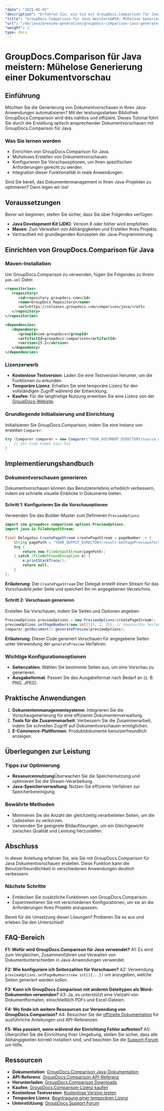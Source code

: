 ```yaml
---
"date": "2025-05-05"
"description": "Erfahren Sie, wie Sie mit GroupDocs.Comparison für Java mühelos Dokumentvorschauen erstellen. Verbessern Sie die Benutzerfreundlichkeit Ihrer Anwendung."
"title": "GroupDocs.Comparison für Java meistern&#58; Mühelose Generierung einer Dokumentvorschau"
"url": "/de/java/preview-generation/groupdocs-comparison-java-generate-previews/"
"weight": 1
type: docs
---
```

# GroupDocs.Comparison für Java meistern: Mühelose Generierung einer Dokumentvorschau

## Einführung

Möchten Sie die Generierung von Dokumentvorschauen in Ihren Java-Anwendungen automatisieren? Mit der leistungsstarken Bibliothek GroupDocs.Comparison wird dies nahtlos und effizient. Dieses Tutorial führt Sie durch die Erstellung optisch ansprechender Dokumentvorschauen mit GroupDocs.Comparison für Java.

### Was Sie lernen werden
- Einrichten von GroupDocs.Comparison für Java.
- Müheloses Erstellen von Dokumentvorschauen.
- Konfigurieren Sie Vorschauoptionen, um Ihren spezifischen Anforderungen gerecht zu werden.
- Integration dieser Funktionalität in reale Anwendungen.

Sind Sie bereit, das Dokumentenmanagement in Ihren Java-Projekten zu optimieren? Dann legen wir los!

## Voraussetzungen

Bevor wir beginnen, stellen Sie sicher, dass Sie über Folgendes verfügen:

- **Java Development Kit (JDK)**: Version 8 oder höher wird empfohlen.
- **Maven**: Zum Verwalten von Abhängigkeiten und Erstellen Ihres Projekts.
- Vertrautheit mit grundlegenden Konzepten der Java-Programmierung.

## Einrichten von GroupDocs.Comparison für Java

### Maven-Installation

Um GroupDocs.Comparison zu verwenden, fügen Sie Folgendes zu Ihrem `pom.xml` Datei:

```xml
<repositories>
   <repository>
      <id>repository.groupdocs.com</id>
      <name>GroupDocs Repository</name>
      <url>https://releases.groupdocs.com/comparison/java/</url>
   </repository>
</repositories>

<dependencies>
   <dependency>
      <groupId>com.groupdocs</groupId>
      <artifactId>groupdocs-comparison</artifactId>
      <version>25.2</version>
   </dependency>
</dependencies>
```

### Lizenzerwerb

- **Kostenlose Testversion**: Laden Sie eine Testversion herunter, um die Funktionen zu erkunden.
- **Temporäre Lizenz**: Erhalten Sie eine temporäre Lizenz für den vollständigen Zugriff während der Entwicklung.
- **Kaufen**: Für die langfristige Nutzung erwerben Sie eine Lizenz von der [GroupDocs-Website](https://purchase.groupdocs.com/buy).

### Grundlegende Initialisierung und Einrichtung

Initialisieren Sie GroupDocs.Comparison, indem Sie eine Instanz von erstellen `Comparer`:

```java
try (Comparer comparer = new Comparer("YOUR_DOCUMENT_DIRECTORY/source_document.docx")) {
    // Ihr Code kommt hier hin
}
```

## Implementierungshandbuch

### Dokumentvorschauen generieren

Dokumentvorschauen können das Benutzererlebnis erheblich verbessern, indem sie schnelle visuelle Einblicke in Dokumente bieten.

#### Schritt 1: Konfigurieren Sie die Vorschauoptionen

Verwenden Sie das Builder-Muster zum Definieren `PreviewOptions`:

```java
import com.groupdocs.comparison.options.PreviewOptions;
import java.io.FileOutputStream;

final Delegates.CreatePageStream createPageStream = pageNumber -> {
    String pagePath = "YOUR_OUTPUT_DIRECTORY/result-GetPagePreviewsForSourceDocument_" + pageNumber + ".png";
    try {
        return new FileOutputStream(pagePath);
    } catch (FileNotFoundException e) {
        e.printStackTrace();
        return null;
    }
};
```

**Erläuterung**: Der `CreatePageStream` Der Delegat erstellt einen Stream für das Vorschaubild jeder Seite und speichert ihn im angegebenen Verzeichnis.

#### Schritt 2: Vorschauen generieren

Erstellen Sie Vorschauen, indem Sie Seiten und Optionen angeben:

```java
PreviewOptions previewOptions = new PreviewOptions(createPageStream);
previewOptions.setPageNumbers(new int[]{1, 2, 3}); // Gewünschte Seiten angeben
comparer.getDocument().generatePreview(previewOptions);
```

**Erläuterung**: Dieser Code generiert Vorschauen für angegebene Seiten unter Verwendung der `generatePreview` Verfahren.

### Wichtige Konfigurationsoptionen

- **Seitenzahlen**: Wählen Sie bestimmte Seiten aus, um eine Vorschau zu generieren.
- **Ausgabeformat**: Passen Sie das Ausgabeformat nach Bedarf an (z. B. PNG, JPEG).

## Praktische Anwendungen

1. **Dokumentenmanagementsysteme**: Integrieren Sie die Vorschaugenerierung für eine effiziente Dokumentenverwaltung.
2. **Tools für die Zusammenarbeit**: Verbessern Sie die Zusammenarbeit, indem Sie schnellen Zugriff auf Dokumentvorschauen ermöglichen.
3. **E-Commerce-Plattformen**: Produktdokumente benutzerfreundlich anzeigen.

## Überlegungen zur Leistung

### Tipps zur Optimierung
- **Ressourcennutzung**Überwachen Sie die Speichernutzung und optimieren Sie die Stream-Verarbeitung.
- **Java-Speicherverwaltung**: Nutzen Sie effiziente Verfahren zur Speicherbereinigung.

### Bewährte Methoden
- Minimieren Sie die Anzahl der gleichzeitig verarbeiteten Seiten, um die Ladezeiten zu verkürzen.
- Verwenden Sie geeignete Bildauflösungen, um ein Gleichgewicht zwischen Qualität und Leistung herzustellen.

## Abschluss

In dieser Anleitung erfahren Sie, wie Sie mit GroupDocs.Comparison für Java Dokumentvorschauen erstellen. Diese Funktion kann die Benutzerfreundlichkeit in verschiedenen Anwendungen deutlich verbessern. 

### Nächste Schritte
- Entdecken Sie zusätzliche Funktionen von GroupDocs.Comparison.
- Experimentieren Sie mit verschiedenen Konfigurationen, um sie an die Anforderungen Ihres Projekts anzupassen.

Bereit für die Umsetzung dieser Lösungen? Probieren Sie es aus und erleben Sie den Unterschied!

## FAQ-Bereich

**F1: Wofür wird GroupDocs.Comparison für Java verwendet?**
A1: Es wird zum Vergleichen, Zusammenführen und Verwalten von Dokumentunterschieden in Java-Anwendungen verwendet.

**F2: Wie konfiguriere ich Seitenzahlen für Vorschauen?**
A2: Verwendung `previewOptions.setPageNumbers(new int[]{...})` um anzugeben, welche Seiten generiert werden sollen.

**F3: Kann ich GroupDocs.Comparison mit anderen Dateitypen als Word-Dokumenten verwenden?**
A3: Ja, es unterstützt eine Vielzahl von Dokumentformaten, einschließlich PDFs und Excel-Dateien.

**F4: Wo finde ich weitere Ressourcen zur Verwendung von GroupDocs.Comparison?**
A4: Besuchen Sie die [offizielle Dokumentation](https://docs.groupdocs.com/comparison/java/) für ausführliche Anleitungen und API-Referenzen.

**F5: Was passiert, wenn während der Einrichtung Fehler auftreten?**
A5: Überprüfen Sie die Einrichtung Ihrer Umgebung, stellen Sie sicher, dass alle Abhängigkeiten korrekt installiert sind, und beachten Sie die [Support-Forum](https://forum.groupdocs.com/c/comparison) um Hilfe.

## Ressourcen

- **Dokumentation**: [GroupDocs.Comparison Java-Dokumentation](https://docs.groupdocs.com/comparison/java/)
- **API-Referenz**: [GroupDocs.Comparison API-Referenz](https://reference.groupdocs.com/comparison/java/)
- **Herunterladen**: [GroupDocs.Comparison Downloads](https://releases.groupdocs.com/comparison/java/)
- **Kaufen**: [GroupDocs.Comparison-Lizenz kaufen](https://purchase.groupdocs.com/buy)
- **Kostenlose Testversion**: [Kostenlose Version testen](https://releases.groupdocs.com/comparison/java/)
- **Temporäre Lizenz**: [Beantragung einer temporären Lizenz](https://purchase.groupdocs.com/temporary-license/)
- **Unterstützung**: [GroupDocs Support Forum](https://forum.groupdocs.com/c/comparison)